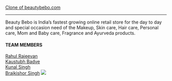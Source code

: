 <a href="https://elegant-centaur-093589.netlify.app/">Clone of beautybebo.com</a>
<hr>
<p>Beauty Bebo is India’s fastest growing online retail store for the day to day and special occasion need of the Makeup, Skin care, Hair care, Personal care, Mom and Baby care, Fragrance and Ayurveda products.</p>
<h4>TEAM MEMBERS</h4>
<a href="https://github.com/Rahul-Rajeevan">Rahul Rajeevan</a>
<br>
<a href="https://github.com/KaustubhBadve">Kaustubh Badve</a>
<br>
<a href="https://github.com/kunalpratapsinghh">Kunal Singh</a>
<br>
<a href="https://github.com/BKS2315">Brajkishor Singh</a>
<img src="https://media-exp1.licdn.com/dms/image/C5622AQGiDM0WAP97uQ/feedshare-shrink_2048_1536/0/1652344571768?e=1659571200&v=beta&t=KQ_MRpQNZ20vOa-9J5zWboc0bUgwZYkpRmjH2golmW4"/>
